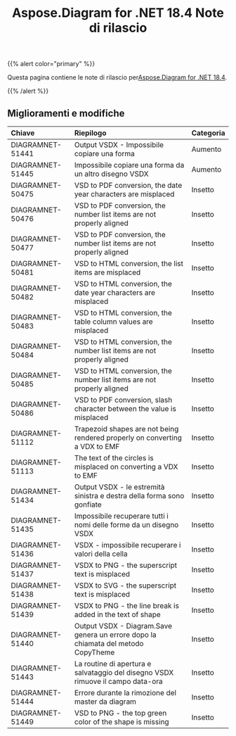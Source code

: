 ﻿---
title: Aspose.Diagram for .NET 18.4 Note di rilascio
type: docs
weight: 90
url: /it/net/aspose-diagram-for-net-18-4-release-notes/
---
{{% alert color="primary" %}} 

 Questa pagina contiene le note di rilascio per[Aspose.Diagram for .NET 18.4](https://www.nuget.org/packages/Aspose.Diagram/18.4.0).

{{% /alert %}} 
## **Miglioramenti e modifiche**

|**Chiave**|**Riepilogo**|**Categoria**|
|:- |:- |:- |
|DIAGRAMNET-51441|Output VSDX - Impossibile copiare una forma|Aumento|
|DIAGRAMNET-51445|Impossibile copiare una forma da un altro disegno VSDX|Aumento|
|DIAGRAMNET-50475|VSD to PDF conversion, the date year characters are misplaced|Insetto|
|DIAGRAMNET-50476|VSD to PDF conversion, the number list items are not properly aligned|Insetto|
|DIAGRAMNET-50477|VSD to PDF conversion, the number list items are not properly aligned|Insetto|
|DIAGRAMNET-50481|VSD to HTML conversion, the list items are misplaced|Insetto|
|DIAGRAMNET-50482|VSD to HTML conversion, the date year characters are misplaced|Insetto|
|DIAGRAMNET-50483|VSD to HTML conversion, the table column values are misplaced|Insetto|
|DIAGRAMNET-50484|VSD to HTML conversion, the number list items are not properly aligned|Insetto|
|DIAGRAMNET-50485|VSD to HTML conversion, the number list items are not properly aligned|Insetto|
|DIAGRAMNET-50486|VSD to PDF conversion, slash character between the value is misplaced|Insetto|
|DIAGRAMNET-51112|Trapezoid shapes are not being rendered properly on converting a VDX to EMF|Insetto|
|DIAGRAMNET-51113|The text of the circles is misplaced on converting a VDX to EMF|Insetto|
|DIAGRAMNET-51434|Output VSDX - le estremità sinistra e destra della forma sono gonfiate|Insetto|
|DIAGRAMNET-51435|Impossibile recuperare tutti i nomi delle forme da un disegno VSDX|Insetto|
|DIAGRAMNET-51436|VSDX - impossibile recuperare i valori della cella|Insetto|
|DIAGRAMNET-51437|VSDX to PNG - the superscript text is misplaced|Insetto|
|DIAGRAMNET-51438|VSDX to SVG - the superscript text is misplaced|Insetto|
|DIAGRAMNET-51439|VSDX to PNG - the line break is added in the text of shape|Insetto|
|DIAGRAMNET-51440|Output VSDX - Diagram.Save genera un errore dopo la chiamata del metodo CopyTheme|Insetto|
|DIAGRAMNET-51443|La routine di apertura e salvataggio del disegno VSDX rimuove il campo data-ora|Insetto|
|DIAGRAMNET-51444|Errore durante la rimozione del master da diagram|Insetto|
|DIAGRAMNET-51449|VSD to PNG - the top green color of the shape is missing|Insetto|

